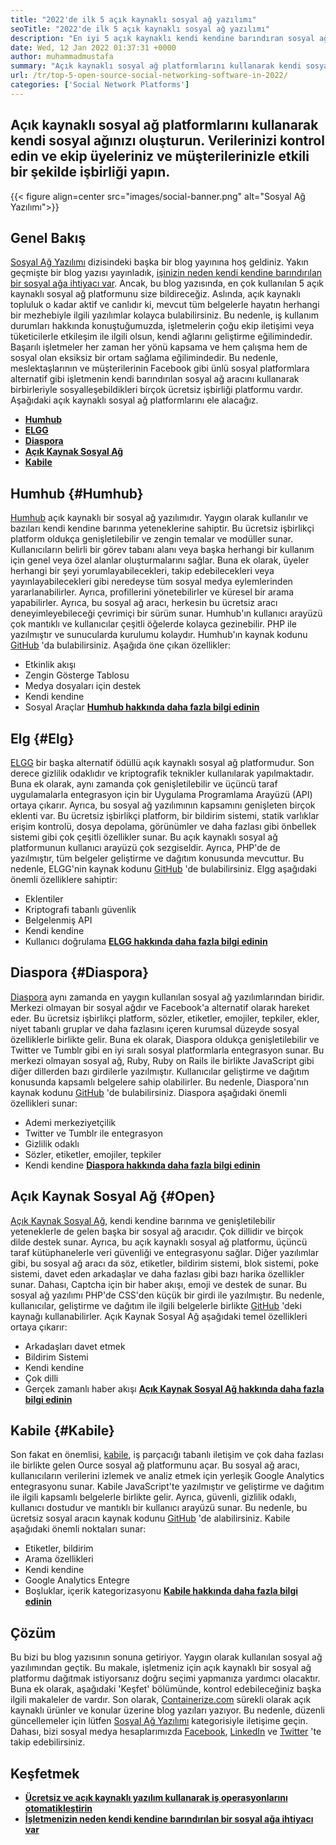 ```yaml
---
title: "2022'de ilk 5 açık kaynaklı sosyal ağ yazılımı" 
seoTitle: "2022'de ilk 5 açık kaynaklı sosyal ağ yazılımı" 
description: "En iyi 5 açık kaynaklı kendi kendine barındıran sosyal ağ yazılımını keşfedelim. Bu yazılımlar arasında Humhub, ELGG, Diaspora, Açık Kaynak Sosyal Ağ ve Kabile bulunmaktadır." 
date: Wed, 12 Jan 2022 01:37:31 +0000
author: muhammadmustafa
summary: "Açık kaynaklı sosyal ağ platformlarını kullanarak kendi sosyal ağınızı oluşturun. Verilerinizi kontrol edin ve ekip üyelerinizle işbirliği yapın & amp; Müşteriler etkili bir şekilde." 
url: /tr/top-5-open-source-social-networking-software-in-2022/
categories: ['Social Network Platforms']
---
```


## Açık kaynaklı sosyal ağ platformlarını kullanarak kendi sosyal ağınızı oluşturun. Verilerinizi kontrol edin ve ekip üyeleriniz ve müşterilerinizle etkili bir şekilde işbirliği yapın.

{{< figure align=center src="images/social-banner.png" alt="Sosyal Ağ Yazılımı">}}


## Genel Bakış
[Sosyal Ağ Yazılımı][1] dizisindeki başka bir blog yayınına hoş geldiniz. Yakın geçmişte bir blog yazısı yayınladık, [işinizin neden kendi kendine barındırılan bir sosyal ağa ihtiyacı var][2]. Ancak, bu blog yazısında, en çok kullanılan 5 açık kaynaklı sosyal ağ platformunu size bildireceğiz. Aslında, açık kaynaklı topluluk o kadar aktif ve canlıdır ki, mevcut tüm belgelerle hayatın herhangi bir mezhebiyle ilgili yazılımlar kolayca bulabilirsiniz. Bu nedenle, iş kullanım durumları hakkında konuştuğumuzda, işletmelerin çoğu ekip iletişimi veya tüketicilerle etkileşim ile ilgili olsun, kendi ağlarını geliştirme eğilimindedir.
Başarılı işletmeler her zaman her yönü kapsama ve hem çalışma hem de sosyal olan eksiksiz bir ortam sağlama eğilimindedir. Bu nedenle, meslektaşlarının ve müşterilerinin Facebook gibi ünlü sosyal platformlara alternatif gibi işletmenin kendi barındırılan sosyal ağ aracını kullanarak birbirleriyle sosyalleşebildikleri birçok ücretsiz işbirliği platformu vardır. Aşağıdaki açık kaynaklı sosyal ağ platformlarını ele alacağız.
* **[Humhub][3]** 
* **[ELGG][4]** 
* **[Diaspora][5]** 
* [ **Açık Kaynak Sosyal Ağ** ][6]
* **[Kabile][7]** 

## Humhub {#Humhub}

[Humhub][8] açık kaynaklı bir sosyal ağ yazılımıdır. Yaygın olarak kullanılır ve bazıları kendi kendine barınma yeteneklerine sahiptir. Bu ücretsiz işbirlikçi platform oldukça genişletilebilir ve zengin temalar ve modüller sunar. Kullanıcıların belirli bir görev tabanı alanı veya başka herhangi bir kullanım için genel veya özel alanlar oluşturmalarını sağlar. Buna ek olarak, üyeler herhangi bir şeyi yorumlayabilecekleri, takip edebilecekleri veya yayınlayabilecekleri gibi neredeyse tüm sosyal medya eylemlerinden yararlanabilirler. Ayrıca, profillerini yönetebilirler ve küresel bir arama yapabilirler. Ayrıca, bu sosyal ağ aracı, herkesin bu ücretsiz aracı deneyimleyebileceği çevrimiçi bir sürüm sunar. Humhub'ın kullanıcı arayüzü çok mantıklı ve kullanıcılar çeşitli öğelerde kolayca gezinebilir. PHP ile yazılmıştır ve sunucularda kurulumu kolaydır. Humhub'ın kaynak kodunu [GitHub][9] 'da bulabilirsiniz.
Aşağıda öne çıkan özellikler:
  * Etkinlik akışı
  * Zengin Gösterge Tablosu
  * Medya dosyaları için destek
  * Kendi kendine
  * Sosyal Araçlar
[ **Humhub hakkında daha fazla bilgi edinin** ][10]

## Elg {#Elg}

[ELGG][11] bir başka alternatif ödüllü açık kaynaklı sosyal ağ platformudur. Son derece gizlilik odaklıdır ve kriptografik teknikler kullanılarak yapılmaktadır. Buna ek olarak, aynı zamanda çok genişletilebilir ve üçüncü taraf uygulamalarla entegrasyon için bir Uygulama Programlama Arayüzü (API) ortaya çıkarır. Ayrıca, bu sosyal ağ yazılımının kapsamını genişleten birçok eklenti var. Bu ücretsiz işbirlikçi platform, bir bildirim sistemi, statik varlıklar erişim kontrolü, dosya depolama, görünümler ve daha fazlası gibi önbellek sistemi gibi çok çeşitli özellikler sunar. Bu açık kaynaklı sosyal ağ platformunun kullanıcı arayüzü çok sezgiseldir. Ayrıca, PHP'de de yazılmıştır, tüm belgeler geliştirme ve dağıtım konusunda mevcuttur. Bu nedenle, ELGG'nin kaynak kodunu [GitHub][12] 'de bulabilirsiniz.
Elgg aşağıdaki önemli özelliklere sahiptir:
  * Eklentiler
  * Kriptografi tabanlı güvenlik
  * Belgelenmiş API
  * Kendi kendine
  * Kullanıcı doğrulama
**[ELGG hakkında daha fazla bilgi edinin][13]**

## Diaspora {#Diaspora}

[Diaspora][14] aynı zamanda en yaygın kullanılan sosyal ağ yazılımlarından biridir. Merkezi olmayan bir sosyal ağdır ve Facebook'a alternatif olarak hareket eder. Bu ücretsiz işbirlikçi platform, sözler, etiketler, emojiler, tepkiler, ekler, niyet tabanlı gruplar ve daha fazlasını içeren kurumsal düzeyde sosyal özelliklerle birlikte gelir. Buna ek olarak, Diaspora oldukça genişletilebilir ve Twitter ve Tumblr gibi en iyi sıralı sosyal platformlarla entegrasyon sunar. Bu merkezi olmayan sosyal ağ, Ruby, Ruby on Rails ile birlikte JavaScript gibi diğer dillerden bazı girdilerle yazılmıştır. Kullanıcılar geliştirme ve dağıtım konusunda kapsamlı belgelere sahip olabilirler. Bu nedenle, Diaspora'nın kaynak kodunu [GitHub][15] 'de bulabilirsiniz.
Diaspora aşağıdaki önemli özellikleri sunar:
  * Ademi merkeziyetçilik
  * Twitter ve Tumblr ile entegrasyon
  * Gizlilik odaklı
  * Sözler, etiketler, emojiler, tepkiler
  * Kendi kendine
**[Diaspora hakkında daha fazla bilgi edinin][16]**

## Açık Kaynak Sosyal Ağ {#Open}

[Açık Kaynak Sosyal Ağ][17], kendi kendine barınma ve genişletilebilir yeteneklerle de gelen başka bir sosyal ağ aracıdır. Çok dillidir ve birçok dilde destek sunar. Ayrıca, bu açık kaynaklı sosyal ağ platformu, üçüncü taraf kütüphanelerle veri güvenliği ve entegrasyonu sağlar. Diğer yazılımlar gibi, bu sosyal ağ aracı da söz, etiketler, bildirim sistemi, blok sistemi, poke sistemi, davet eden arkadaşlar ve daha fazlası gibi bazı harika özellikler sunar. Dahası, Captcha için bir haber akışı, emoji ve destek de sunar. Bu sosyal ağ yazılımı PHP'de CSS'den küçük bir girdi ile yazılmıştır. Bu nedenle, kullanıcılar, geliştirme ve dağıtım ile ilgili belgelerle birlikte [GitHub][18] 'deki kaynağı kullanabilirler.
Açık Kaynak Sosyal Ağ aşağıdaki temel özellikleri ortaya çıkarır:
  * Arkadaşları davet etmek
  * Bildirim Sistemi
  * Kendi kendine
  * Çok dilli
  * Gerçek zamanlı haber akışı
[ **Açık Kaynak Sosyal Ağ hakkında daha fazla bilgi edinin** ][19]

## Kabile {#Kabile}

Son fakat en önemlisi, [kabile][20], iş parçacığı tabanlı iletişim ve çok daha fazlası ile birlikte gelen Ource sosyal ağ platformunu açar. Bu sosyal ağ aracı, kullanıcıların verilerini izlemek ve analiz etmek için yerleşik Google Analytics entegrasyonu sunar. Kabile JavaScript'te yazılmıştır ve geliştirme ve dağıtım ile ilgili kapsamlı belgelerle birlikte gelir. Ayrıca, güvenli, gizlilik odaklı, kullanıcı dostudur ve mantıklı bir kullanıcı arayüzü sunar. Bu nedenle, bu ücretsiz sosyal aracın kaynak kodunu [GitHub][21] 'de alabilirsiniz.
Kabile aşağıdaki önemli noktaları sunar:
  * Etiketler, bildirim
  * Arama özellikleri
  * Kendi kendine
  * Google Analytics Entegre
  * Boşluklar, içerik kategorizasyonu
[ **Kabile hakkında daha fazla bilgi edinin** ][22]

## **Çözüm** 
Bu bizi bu blog yazısının sonuna getiriyor. Yaygın olarak kullanılan sosyal ağ yazılımından geçtik. Bu makale, işletmeniz için açık kaynaklı bir sosyal ağ platformu dağıtmak istiyorsanız doğru seçimi yapmanıza yardımcı olacaktır. Buna ek olarak, aşağıdaki 'Keşfet' bölümünde, kontrol edebileceğiniz başka ilgili makaleler de vardır.
Son olarak, [Containerize.com][23] sürekli olarak açık kaynaklı ürünler ve konular üzerine blog yazıları yazıyor. Bu nedenle, düzenli güncellemeler için lütfen [][24][Sosyal Ağ Yazılımı][25] kategorisiyle iletişime geçin. Dahası, bizi sosyal medya hesaplarımızda [Facebook][26], [LinkedIn][27] ve [Twitter][28] 'te takip edebilirsiniz.

## Keşfetmek
* **[Ücretsiz ve açık kaynaklı yazılım kullanarak iş operasyonlarını otomatikleştirin][29]** 
* [ **İşletmenizin neden kendi kendine barındırılan bir sosyal ağa ihtiyacı var** ][17]



[1]: https://blog.containerize.com/category/social-network-platforms/
[2]: https://blog.containerize.com/social-network-platforms/why-your-business-needs-a-self-hosted-social-network/
[3]: #Humhub
[4]: #Elgg
[5]: #Diaspora
[6]: #Open
[7]: #Tribe
[8]: https://products.containerize.com/social-network-platforms/humhub/
[9]: https://github.com/humhub/humhub
[10]: https://www.humhub.com/en
[11]: https://products.containerize.com/social-network-platforms/elgg/
[12]: https://github.com/elgg/elgg
[13]: https://elgg.org/
[14]: https://products.containerize.com/social-network-platforms/diaspora/
[15]: https://github.com/diaspora/diaspora
[16]: https://diasporafoundation.org/
[17]: https://products.containerize.com/social-network-platforms/open-source-social-network/
[18]: https://github.com/opensource-socialnetwork/opensource-socialnetwork
[19]: https://www.opensource-socialnetwork.org/
[20]: https://products.containerize.com/social-network-platforms/tribe/
[21]: https://github.com/tribeplatform/api-documentation
[22]: https://docs.tribe.so/
[23]: https://www.containerize.com/
[24]: https://products.containerize.com/video-conferencing/
[25]: https://products.containerize.com/social-network-platforms/
[26]: https://web.facebook.com/containerize
[27]: https://www.linkedin.com/company/containerize/
[28]: https://twitter.com/containerize_co
[29]: https://blog.containerize.com/blogging/automate-business-operations-using-open-source-software/
